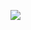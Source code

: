 ![](http://github-profile-summary-cards.vercel.app/api/cards/profile-details?username=emirhanbayar&theme=tokyonight)
